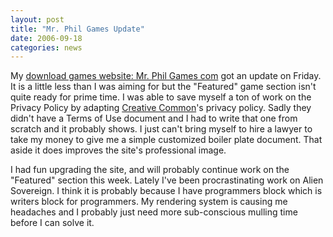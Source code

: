 ```yaml
---
layout: post
title: "Mr. Phil Games Update"
date: 2006-09-18
categories: news
---
```


My [download games website: Mr. Phil Games com](http://www.mrphilgames.com/) got an update on Friday. It is a little less than I was aiming for but the "Featured" game section isn't quite ready for prime time. I was able to save myself a ton of work on the Privacy Policy by adapting [Creative Common](http://www.creativecommons.org/)'s privacy policy. Sadly they didn't have a Terms of Use document and I had to write that one from scratch and it probably shows. I just can't bring myself to hire a lawyer to take my money to give me a simple customized boiler plate document. That aside it does improves the site's professional image.

I had fun upgrading the site, and will probably continue work on the "Featured" section this week. Lately I've been procrastinating work on Alien Sovereign. I think it is probably because I have programmers block which is writers block for programmers. My rendering system is causing me headaches and I probably just need more sub-conscious mulling time before I can solve it.